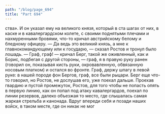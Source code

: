 ```yaml
---
path: "/blog/page_694"
title: "Part 694"
---
```


ства».
И он указал ему на великого князя, который в ста шагах от них, в каске и в кавалергардском колете, с своими поднятыми плечами и нахмуренными бровями, что-то кричал австрийскому белому и бледному офицеру.
— Да ведь это великий князь, а мне к главнокомандующему или к государю, — сказал Ростов и тронул было лошадь.
— Граф, граф! — кричал Берг, такой же оживленный, как и Борис, подбегая с другой стороны, — граф, я в правую руку ранен (говорил он, показывая кисть руки, окровавленную, обвязанную носовым платком) и остался во фронте. Граф, держу шпагу в левой руке: в нашей породе фон Бергов, граф, все были рыцари.
Берг еще что-то говорил, но Ростов, не дослушав его, уже поехал дальше.
Проехав гвардию и пустой промежуток, Ростов, для того чтобы не попасть опять в первую линию, как он попал под атаку кавалергардов, поехал по линии резервов, далеко объезжая то место, где слышалась самая жаркая стрельба и канонада. Вдруг впереди себя и позади наших войск, в таком месте, где он никак не мог
